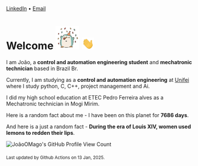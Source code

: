 [LinkedIn](https://www.linkedin.com/in/joão-pedro-gozzoli-b95641301/) &bull;
[Email](joaopedrogozzoli@gmail.com)

# Welcome <img src="happy.gif" height="64px" /> <img src="wave.gif" height="32px" />

I am João, a  **control and automation engineering student** and **mechatronic technician** based in Brazil Br.

Currently, I am studying as a **control and automation engineering** at [Unifei](https://unifei.edu.br) where I study python, C, C++, project management and Ai.

I did my high school education at ETEC Pedro Ferreira alves as a Mechatronic technician in Mogi Mirim.

Here is a random fact about me - I have been on this planet for **7686 days**.

And here is a just a random fact -  **During the era of Louis XIV, women used lemons to redden their lips**.

![JoãoOMago's GitHub Profile View Count](https://komarev.com/ghpvc/?username=JoaoOMago)

<sub>Last updated by Github Actions on 13 Jan, 2025.</sub>
